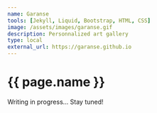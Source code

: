 ```yaml
---
name: Garanse
tools: [Jekyll, Liquid, Bootstrap, HTML, CSS]
image: /assets/images/garanse.gif
description: Personnalized art gallery
type: local
external_url: https://garanse.github.io
---
```


# {{ page.name }}

Writing in progress... Stay tuned!